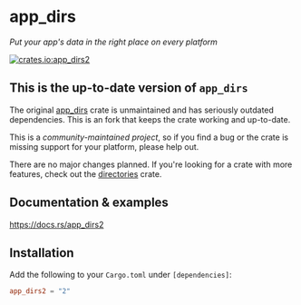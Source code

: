 # app_dirs

*Put your app's data in the right place on every platform*

[![crates.io:app_dirs2](https://img.shields.io/crates/v/app_dirs2.svg?label=crates.io%3A%20app_dirs2)](https://crates.io/crates/app_dirs2)

## This is the up-to-date version of `app_dirs`

The original [app_dirs](https://lib.rs/crates/app_dirs) crate is unmaintained and has seriously outdated dependencies. This is an fork that keeps the crate working and up-to-date.

This is a *community-maintained project*, so if you find a bug or the crate is missing support for your platform, please help out.

There are no major changes planned. If you're looking for a crate with more features, check out the [directories](https://lib.rs/crates/directories) crate.

## Documentation & examples

https://docs.rs/app_dirs2

## Installation

Add the following to your `Cargo.toml` under `[dependencies]`:

```toml
app_dirs2 = "2"
```
